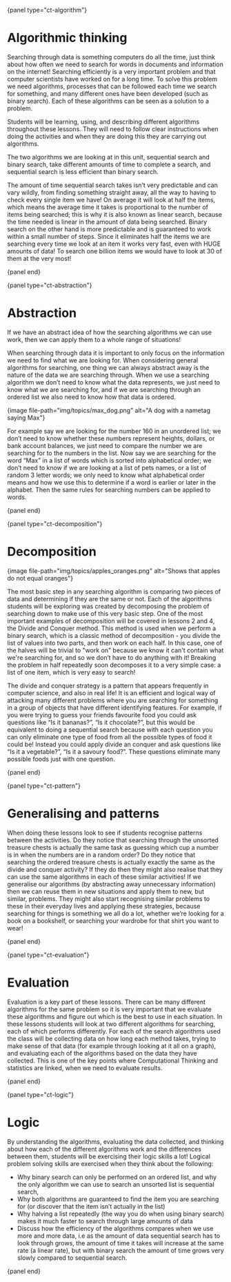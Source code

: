 {panel type="ct-algorithm"}

# Algorithmic thinking

Searching through data is something computers do all the time, just think about how often we need to search for words in documents and information on the internet!
Searching efficiently is a very important problem and that computer scientists have worked on for a long time.
To solve this problem we need algorithms, processes that can be followed each time we search for something, and many different ones have been developed (such as binary search).
Each of these algorithms can be seen as a solution to a problem.

Students will be learning, using, and describing different algorithms throughout these lessons.
They will need to follow clear instructions when doing the activities and when they are doing this they are carrying out algorithms.

The two algorithms we are looking at in this unit, sequential search and binary search, take different amounts of time to complete a search, and sequential search is less efficient than binary search.

The amount of time sequential search takes isn’t very predictable and can vary wildly, from finding something straight away, all the way to having to check every single item we have!
On average it will look at half the items, which means the average time it takes is proportional to the number of items being searched; this is why it is also known as linear search, because the time needed is linear in the amount of data being searched.
Binary search on the other hand is more predictable and is guaranteed to work within a small number of steps.
Since it eliminates half the items we are searching every time we look at an item it works very fast, even with HUGE amounts of data!
To search one billion items we would have to look at 30 of them at the very most!

{panel end}

{panel type="ct-abstraction"}

# Abstraction

If we have an abstract idea of how the searching algorithms we can use work, then we can apply them to a whole range of situations!

When searching through data it is important to only focus on the information we need to find what we are looking for.
When considering general algorithms for searching, one thing we can always abstract away is the nature of the data we are searching through.
When we use a searching algorithm we don’t need to know what the data represents, we just need to know what we are searching for, and if we are searching through an ordered list we also need to know how that data is ordered.

{image file-path="img/topics/max_dog.png" alt="A dog with a nametag saying Max"}

For example say we are looking for the number 160 in an unordered list; we don’t need to know whether these numbers represent heights, dollars, or bank account balances, we just need to compare the number we are searching for to the numbers in the list.
Now say we are searching for the word “Max” in a list of words which is sorted into alphabetical order; we don’t need to know if we are looking at a list of pets names, or a list of random 3 letter words; we only need to know what alphabetical order means and how we use this to determine if a word is earlier or later in the alphabet.
Then the same rules for searching numbers can be applied to words.

{panel end}

{panel type="ct-decomposition"}

# Decomposition

{image file-path="img/topics/apples_oranges.png" alt="Shows that apples do not equal oranges"}

The most basic step in any searching algorithm is comparing two pieces of data and determining if they are the same or not.
Each of the algorithms students will be exploring was created by decomposing the problem of searching down to make use of this very basic step.
One of the most important examples of decomposition will be covered in lessons 2 and 4, the Divide and Conquer method.
This method is used when we perform a binary search, which is a classic method of decomposition - you divide the list of values into two parts, and then work on each half.
In this case, one of the halves will be trivial to "work on" because we know it can't contain what we're searching for, and so we don’t have to do anything with it!
Breaking the problem in half repeatedly soon decomposes it to a very simple case: a list of one item, which is very easy to search!

The divide and conquer strategy is a pattern that appears frequently in computer science, and also in real life!
It is an efficient and logical way of attacking many different problems where you are searching for something in a group of objects that have different identifying features.
For example, if you were trying to guess your friends favourite food you could ask questions like “Is it bananas?”, “Is it chocolate?”, but this would be equivalent to doing a sequential search because with each question you can only eliminate one type of food from all the possible types of food it could be!
Instead you could apply divide an conquer and ask questions like “Is it a vegetable?”, “Is it a savoury food?”.
These questions eliminate many possible foods just with one question.

{panel end}

{panel type="ct-pattern"}

# Generalising and patterns

When doing these lessons look to see if students recognise patterns between the activities.
Do they notice that searching through the unsorted treasure chests is actually the same task as guessing which cup a number is in when the numbers are in a random order?
Do they notice that searching the ordered treasure chests is actually exactly the same as the divide and conquer activity?
If they do then they might also realise that they can use the same algorithms in each of these similar activities!
If we generalise our algorithms (by abstracting away unnecessary information) then we can reuse them in new situations and apply them to new, but similar, problems.
They might also start recognising similar problems to these in their everyday lives and applying these strategies, because searching for things is something we all do a lot, whether we’re looking for a book on a bookshelf, or searching your wardrobe for that shirt you want to wear!

{panel end}

{panel type="ct-evaluation"}

# Evaluation

Evaluation is a key part of these lessons.
There can be many different algorithms for the same problem so it is very important that we evaluate these algorithms and figure out which is the best to use in each situation.
In these lessons students will look at two different algorithms for searching, each of which performs differently.
For each of the search algorithms used the class will be collecting data on how long each method takes, trying to make sense of that data (for example through looking at it all on a graph), and evaluating each of the algorithms based on the data they have collected.
This is one of the key points where Computational Thinking and statistics are linked, when we need to evaluate results.

{panel end}

{panel type="ct-logic"}

# Logic

By understanding the algorithms, evaluating the data collected, and thinking about how each of the different algorithms work and the differences between them, students will be exercising their logic skills a lot!
Logical problem solving skills are exercised when they think about the following:

-   Why binary search can only be performed on an ordered list, and why the only algorithm we can use to search an unsorted list is sequential search,
-   Why both algorithms are guaranteed to find the item you are searching for (or discover that the item isn’t actually in the list)
-   Why halving a list repeatedly (the way you do when using binary search) makes it much faster to search through large amounts of data
-   Discuss how the efficiency of the algorithms compares when we use more and more data, i.e  as the amount of data sequential search has to look through grows, the amount of time it takes will increase at the same rate (a linear rate), but with binary search the amount of time grows very slowly compared to sequential search.

{panel end}
